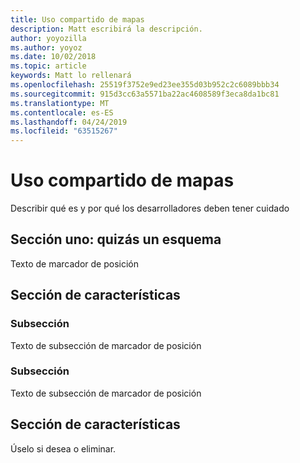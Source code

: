 ```yaml
---
title: Uso compartido de mapas
description: Matt escribirá la descripción.
author: yoyozilla
ms.author: yoyoz
ms.date: 10/02/2018
ms.topic: article
keywords: Matt lo rellenará
ms.openlocfilehash: 25519f3752e9ed23ee355d03b952c2c6089bbb34
ms.sourcegitcommit: 915d3cc63a5571ba22ac4608589f3eca8da1bc81
ms.translationtype: MT
ms.contentlocale: es-ES
ms.lasthandoff: 04/24/2019
ms.locfileid: "63515267"
---
```

# <a name="map-sharing"></a>Uso compartido de mapas

Describir qué es y por qué los desarrolladores deben tener cuidado

## <a name="section-one---maybe-an-outline"></a>Sección uno: quizás un esquema

Texto de marcador de posición

## <a name="feature-section"></a>Sección de características

### <a name="sub-section"></a>Subsección

Texto de subsección de marcador de posición

### <a name="sub-section"></a>Subsección

Texto de subsección de marcador de posición

## <a name="feature-section"></a>Sección de características

Úselo si desea o eliminar.
